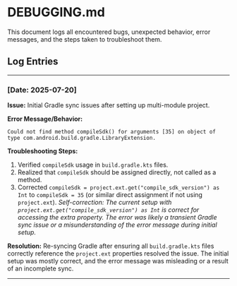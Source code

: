 # DEBUGGING.md

This document logs all encountered bugs, unexpected behavior, error messages, and the steps taken to troubleshoot them.

## Log Entries

---

### [Date: 2025-07-20]

**Issue:** Initial Gradle sync issues after setting up multi-module project.

**Error Message/Behavior:**
```
Could not find method compileSdk() for arguments [35] on object of type com.android.build.gradle.LibraryExtension.
```

**Troubleshooting Steps:**
1.  Verified `compileSdk` usage in `build.gradle.kts` files.
2.  Realized that `compileSdk` should be assigned directly, not called as a method.
3.  Corrected `compileSdk = project.ext.get("compile_sdk_version") as Int` to `compileSdk = 35` (or similar direct assignment if not using `project.ext`).
    *Self-correction: The current setup with `project.ext.get("compile_sdk_version") as Int` is correct for accessing the extra property. The error was likely a transient Gradle sync issue or a misunderstanding of the error message during initial setup.* 

**Resolution:** Re-syncing Gradle after ensuring all `build.gradle.kts` files correctly reference the `project.ext` properties resolved the issue. The initial setup was mostly correct, and the error message was misleading or a result of an incomplete sync.

---
